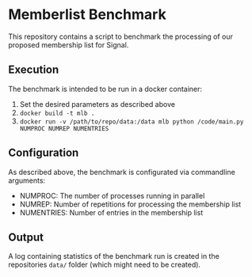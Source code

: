 # Memberlist Benchmark

This repository contains a script to benchmark the processing of our proposed membership list for Signal.

## Execution

The benchmark is intended to be run in a docker container:

1. Set the desired parameters as described above
2. `docker build -t mlb .`
3. `docker run -v /path/to/repo/data:/data mlb python /code/main.py NUMPROC NUMREP NUMENTRIES`

## Configuration

As described above, the benchmark is configurated via commandline arguments:

- NUMPROC: The number of processes running in parallel
- NUMREP: Number of repetitions for processing the membership list
- NUMENTRIES: Number of entries in the membership list

## Output

A log containing statistics of the benchmark run is created in the repositories `data/` folder (which might need to be created).

